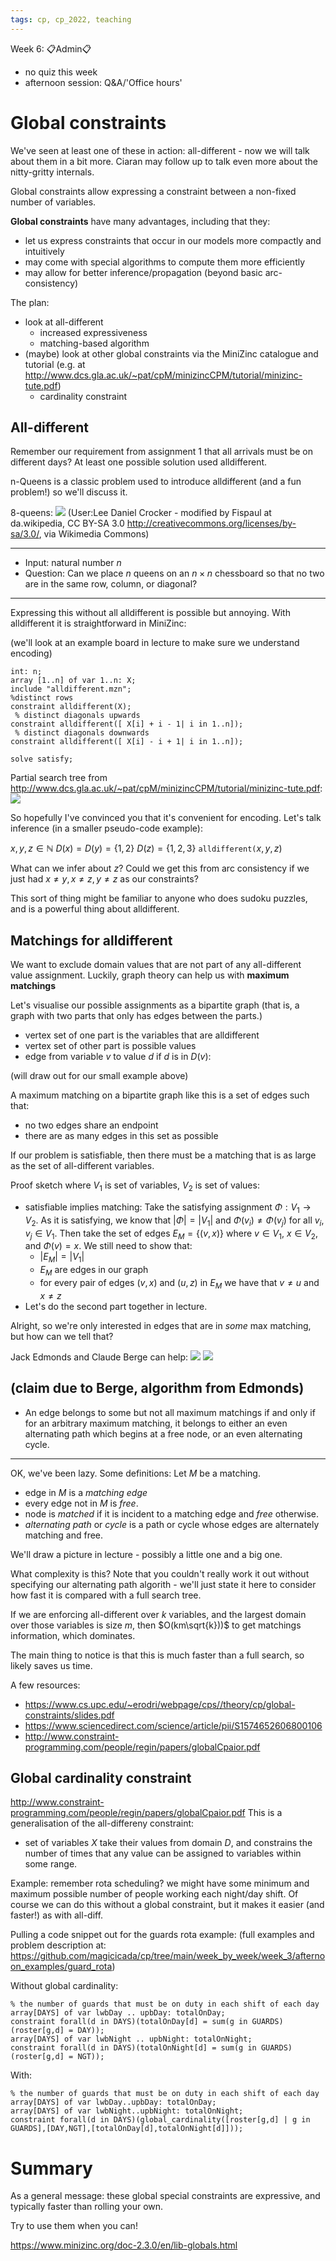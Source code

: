 ```yaml
---
tags: cp, cp_2022, teaching
---
```

Week 6: 
:clipboard:Admin:clipboard:
- no quiz this week
- afternoon session: Q&A/'Office hours'


# Global constraints
We've seen at least one of these in action: all-different - now we will talk about them in a bit more.  Ciaran may follow up to talk even more about the nitty-gritty internals.  

Global constraints allow expressing a constraint between a non-fixed number of variables.

**Global constraints** have many advantages, including that they:
- let us express constraints that occur in our models more compactly and intuitively
- may come with special algorithms to compute them more efficiently
- may allow for better inference/propagation (beyond basic arc-consistency)

The plan:
- look at all-different
    - increased expressiveness
    - matching-based algorithm 
- (maybe) look at other global constraints via the MiniZinc catalogue and tutorial (e.g. at http://www.dcs.gla.ac.uk/~pat/cpM/minizincCPM/tutorial/minizinc-tute.pdf)
    - cardinality constraint

## All-different
Remember our requirement from assignment 1 that all arrivals must be on different days?  At least one possible solution used alldifferent.

n-Queens is a classic problem used to introduce alldifferent (and a fun problem!) so we'll discuss it.  

8-queens:
![](https://i.imgur.com/mZhwpU3.png)
(User:Lee Daniel Crocker - modified by Fispaul at da.wikipedia, CC BY-SA 3.0 <http://creativecommons.org/licenses/by-sa/3.0/>, via Wikimedia Commons)

---
- Input: natural number $n$
- Question: Can we place $n$ queens on an $n \times n$ chessboard so that no two are in the same row, column, or diagonal?
---

Expressing this without all alldifferent is possible but annoying.  With alldifferent it is straightforward in MiniZinc:

(we'll look at an example board in lecture to make sure we understand encoding)
```
int: n;
array [1..n] of var 1..n: X;
include "alldifferent.mzn";
%distinct rows
constraint alldifferent(X); 
 % distinct diagonals upwards
constraint alldifferent([ X[i] + i - 1| i in 1..n]);
 % distinct diagonals downwards
constraint alldifferent([ X[i] - i + 1| i in 1..n]);

solve satisfy;
```
Partial search tree from http://www.dcs.gla.ac.uk/~pat/cpM/minizincCPM/tutorial/minizinc-tute.pdf:  
![](https://i.imgur.com/GGNiSsE.png)


So hopefully I've convinced you that it's convenient for encoding.  Let's talk inference (in a smaller pseudo-code example):


$x, y, z \in \mathbb{N}$
$D(x) = D(y) = \{1, 2\}$
$D(z) = \{1, 2, 3\}$
`alldifferent(`$x, y, z$)

What can we infer about $z$?
Could we get this from arc consistency if we just had $x\neq y, x \neq z, y \neq z$ as our constraints?


This sort of thing might be familiar to anyone who does sudoku puzzles, and is a powerful thing about alldifferent.  


## Matchings for alldifferent

We want to exclude domain values that are not part of any all-different value assignment.  Luckily, graph theory can help us with **maximum matchings**

Let's visualise our possible assignments as a bipartite graph (that is, a graph with two parts that only has edges between the parts.)
- vertex set of one part is the variables that are alldifferent
- vertex set of other part is possible values
- edge from variable $v$ to value $d$ if $d$ is in $D(v)$:

(will draw out for our small example above)

A maximum matching on a bipartite graph like this is a set of edges such that:
- no two edges share an endpoint
- there are as many edges in this set as possible

If our problem is satisfiable, then there must be a matching that is as large as the set of all-different variables.  

Proof sketch where $V_1$ is set of variables, $V_2$ is set of values:
- satisfiable implies matching:  Take the satisfying assignment $\Phi: V_1 \rightarrow V_2$.  As it is satisfying, we know that $|\Phi| = |V_1|$ and $\Phi(v_i) \neq \Phi(v_j)$ for all $v_i, v_j \in V_1$.  Then take the set of edges $E_M = \{(v, x)\}$ where $v \in V_1$, $x \in V_2$, and $\Phi(v) = x$.  We still need to show that:
    - $|E_M| = |V_1|$
    - $E_M$ are edges in our graph
    - for every pair of edges $(v, x)$ and $(u, z)$ in $E_M$ we have that $v \neq u$ and $x \neq z$
- Let's do the second part together in lecture.

Alright, so we're only interested in edges that are in *some* max matching, but how can we tell that?

Jack Edmonds and Claude Berge can help:
![](https://i.imgur.com/9yXLe69.png)
![](https://i.imgur.com/nWqmcrA.png)

(claim due to Berge, algorithm from Edmonds)
---
- An edge belongs to some but not all maximum matchings if and only if for an arbitrary maximum matching, it belongs to either an even alternating path which begins at a free node, or an even alternating cycle.
---


OK, we've been lazy.  Some definitions:
Let $M$ be a matching. 
- edge in $M$ is a *matching edge*
- every edge not in $M$ is *free*. 
-  node is *matched* if it is incident to a matching edge and *free* otherwise.
-  *alternating path* or *cycle* is a path or cycle whose edges are alternately matching and free.

We'll draw a picture in lecture - possibly a little one and a big one. 

What complexity is this?  Note that you couldn't really work it out without specifying our alternating path algorith - we'll just state it here to consider how fast it is compared with a full search tree.  


If we are enforcing all-different over $k$ variables, and the largest domain over those variables is size $m$, then $O(km\sqrt{k}))$ to get matchings information, which dominates. 

The main thing to notice is that this is much faster than a full search, so likely saves us time.

A few resources:
- https://www.cs.upc.edu/~erodri/webpage/cps//theory/cp/global-constraints/slides.pdf
- https://www.sciencedirect.com/science/article/pii/S1574652606800106
- http://www.constraint-programming.com/people/regin/papers/globalCpaior.pdf

## Global cardinality constraint


http://www.constraint-programming.com/people/regin/papers/globalCpaior.pdf
This is a generalisation of the all-differeny constraint: 
- set of variables $X$ take their values from domain $D$, and constrains the number of times that any value can be assigned to variables within some range.  

Example: remember rota scheduling? we might have some minimum and maximum possible number of people working each night/day shift.  Of course we can do this without a global constraint, but it makes it easier (and faster!) as with all-diff. 

Pulling a code snippet out for the guards rota example:
(full examples and problem description at: https://github.com/magicicada/cp/tree/main/week_by_week/week_3/afternoon_examples/guard_rota)

Without global cardinality:
```
% the number of guards that must be on duty in each shift of each day
array[DAYS] of var lwbDay .. upbDay: totalOnDay;
constraint forall(d in DAYS)(totalOnDay[d] = sum(g in GUARDS)(roster[g,d] = DAY));
array[DAYS] of var lwbNight .. upbNight: totalOnNight;
constraint forall(d in DAYS)(totalOnNight[d] = sum(g in GUARDS)(roster[g,d] = NGT));
```

With:
```
% the number of guards that must be on duty in each shift of each day
array[DAYS] of var lwbDay..upbDay: totalOnDay;
array[DAYS] of var lwbNight..upbNight: totalOnNight;
constraint forall(d in DAYS)(global_cardinality([roster[g,d] | g in GUARDS],[DAY,NGT],[totalOnDay[d],totalOnNight[d]]));
```

# Summary
As a general message: these global special constraints are expressive, and typically faster than rolling your own.  

Try to use them when you can!

https://www.minizinc.org/doc-2.3.0/en/lib-globals.html
